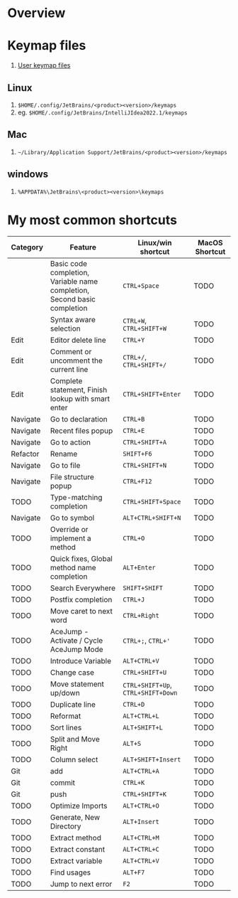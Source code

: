 # Overview

# Keymap files
1. [User keymap files](https://www.jetbrains.com/help/idea/configuring-keyboard-and-mouse-shortcuts.html#custom_keymap_location)

## Linux
1. `$HOME/.config/JetBrains/<product><version>/keymaps`
1. eg. `$HOME/.config/JetBrains/IntelliJIdea2022.1/keymaps`

## Mac
1. `~/Library/Application Support/JetBrains/<product><version>/keymaps`

## windows
1. `%APPDATA%\JetBrains\<product><version>\keymaps`


# My most common shortcuts
|Category|Feature|Linux/win shortcut|MacOS Shortcut|
|---|---|---|---|
||Basic code completion, Variable name completion, Second basic completion|`CTRL+Space`|TODO|
||Syntax aware selection|`CTRL+W`, `CTRL+SHIFT+W`|TODO|
|Edit|Editor delete line|`CTRL+Y`|TODO|
|Edit|Comment or uncomment the current line|`CTRL+/`, `CTRL+SHIFT+/`|TODO|
|Edit|Complete statement, Finish lookup with smart enter|`CTRL+SHIFT+Enter`|TODO|
|Navigate|Go to declaration|`CTRL+B`|TODO|
|Navigate|Recent files popup|`CTRL+E`|TODO|
|Navigate|Go to action|`CTRL+SHIFT+A`|TODO|
|Refactor|Rename|`SHIFT+F6`|TODO|
|Navigate|Go to file|`CTRL+SHIFT+N`|TODO|
|Navigate|File structure popup|`CTRL+F12`|TODO|
|TODO|Type-matching completion|`CTRL+SHIFT+Space`|TODO|
|Navigate|Go to symbol|`ALT+CTRL+SHIFT+N`|TODO|
|TODO|Override or implement a method|`CTRL+O`|TODO|
|TODO|Quick fixes, Global method name completion|`ALT+Enter`|TODO|
|TODO|Search Everywhere|`SHIFT+SHIFT`|TODO|
|TODO|Postfix completion|`CTRL+J`|TODO|
|TODO|Move caret to next word|`CTRL+Right`|TODO|
|TODO|AceJump - Activate / Cycle AceJump Mode|`CTRL+;`, `CTRL+'`|TODO|
|TODO|Introduce Variable|`ALT+CTRL+V`|TODO|
|TODO|Change case|`CTRL+SHIFT+U`|TODO|
|TODO|Move statement up/down|`CTRL+SHIFT+Up`, `CTRL+SHIFT+Down`|TODO|
|TODO|Duplicate line|`CTRL+D`|TODO|
|TODO|Reformat|`ALT+CTRL+L`|TODO|
|TODO|Sort lines|`ALT+SHIFT+L`|TODO|
|TODO|Split and Move Right|`ALT+S`|TODO|
|TODO|Column select|`ALT+SHIFT+Insert`|TODO|
|Git|add|`ALT+CTRL+A`|TODO|
|Git|commit|`CTRL+K`|TODO|
|Git|push|`CTRL+SHIFT+K`|TODO|
|TODO|Optimize Imports|`ALT+CTRL+O`|TODO|
|TODO|Generate, New Directory|`ALT+Insert`|TODO|
|TODO|Extract method|`ALT+CTRL+M`|TODO|
|TODO|Extract constant|`ALT+CTRL+C`|TODO|
|TODO|Extract variable|`ALT+CTRL+V`|TODO|
|TODO|Find usages|`ALT+F7`|TODO|
|TODO|Jump to next error|`F2`|TODO|
